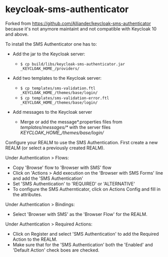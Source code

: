 # keycloak-sms-authenticator
Forked from https://github.com/Alliander/keycloak-sms-authenticator because it's not anymore maintaint
and not compatible with Keycloak 10 and above.


To install the SMS Authenticator one has to:

* Add the jar to the Keycloak server:
  * `$ cp build/libs/keycloak-sms-authenticator.jar _KEYCLOAK_HOME_/providers/`

* Add two templates to the Keycloak server:
  * `$ cp templates/sms-validation.ftl _KEYCLOAK_HOME_/themes/base/login/`
  * `$ cp templates/sms-validation-error.ftl _KEYCLOAK_HOME_/themes/base/login/`

* Add messages to the Keycloak server
  * Merge or add the message*.properties files from _templates/messages/*_ with the server files _KEYCLOAK_HOME\_/themes/base/login/_
    


Configure your REALM to use the SMS Authentication.
First create a new REALM (or select a previously created REALM).

Under Authentication > Flows:
* Copy 'Browse' flow to 'Browser with SMS' flow
* Click on 'Actions > Add execution on the 'Browser with SMS Forms' line and add the 'SMS Authentication'
* Set 'SMS Authentication' to 'REQUIRED' or 'ALTERNATIVE'
* To configure the SMS Authernticator, click on Actions  Config and fill in the attributes.


Under Authentication > Bindings:
* Select 'Browser with SMS' as the 'Browser Flow' for the REALM.

Under Authentication > Required Actions:
* Click on Register and select 'SMS Authentication' to add the Required Action to the REALM.
* Make sure that for the 'SMS Authentication' both the 'Enabled' and 'Default Action' check boes are checked.
